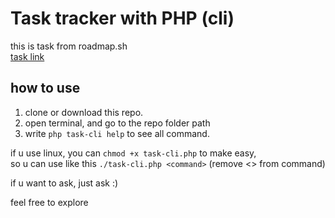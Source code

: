 # Task tracker with PHP (cli)

this is task from roadmap.sh <br>
[task link](https://roadmap.sh/projects/task-tracker)

## how to use

1. clone or download this repo.
3. open terminal, and go to the repo folder path
4. write `php task-cli help` to see all command.

if u use linux, you can `chmod +x task-cli.php` to make easy, <br>
so u can use like this `./task-cli.php <command>` (remove <> from command)

if u want to ask, just ask :)

feel free to explore 
